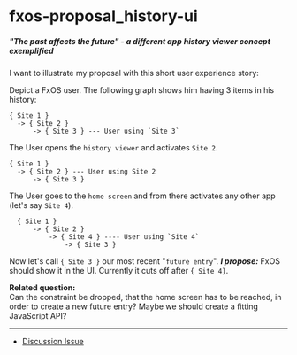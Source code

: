 # fxos-proposal_history-ui
##### "The past affects the future" - a different app history viewer concept exemplified

I want to illustrate my proposal with this short user experience story:

Depict a FxOS user. The following graph shows him having 3 items in his history:

```
{ Site 1 }
  -> { Site 2 }
      -> { Site 3 } --- User using `Site 3`
```

The User opens the `history viewer` and activates `Site 2`.

```
{ Site 1 }
  -> { Site 2 } --- User using Site 2
      -> { Site 3 }
```

The User goes to the `home screen` and from there activates any other app (let's say `Site 4`).

```
  { Site 1 }
      -> { Site 2 }
          -> { Site 4 } ---- User using `Site 4`
              -> { Site 3 }
```

Now let's call `{ Site 3 }` our most recent "`future entry`". ***I propose:*** FxOS should show it in the UI. Currently it cuts off after `{ Site 4}`.

**Related question:**  
Can the constraint be dropped, that the home screen has to be reached, in order to create a new
future entry? Maybe we should create a fitting JavaScript API?

***

* [Discussion Issue](https://github.com/pguth/fxos-proposal_history-ui/issues/1)
